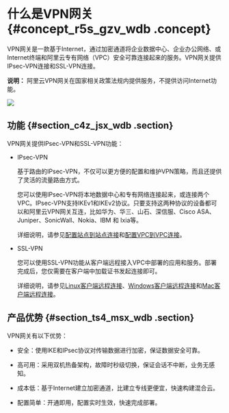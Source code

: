 # 什么是VPN网关 {#concept_r5s_gzv_wdb .concept}

VPN网关是一款基于Internet，通过加密通道将企业数据中心、企业办公网络、或Internet终端和阿里云专有网络（VPC）安全可靠连接起来的服务。VPN网关提供IPsec-VPN连接和SSL-VPN连接。

**说明：** 阿里云VPN网关在国家相关政策法规内提供服务，不提供访问Internet功能。

![](http://static-aliyun-doc.oss-cn-hangzhou.aliyuncs.com/assets/img/13431/15571288163233_zh-CN.png)

## 功能 {#section_c4z_jsx_wdb .section}

VPN网关提供IPsec-VPN和SSL-VPN功能：

-   IPsec-VPN

    基于路由的IPsec-VPN，不仅可以更方便的配置和维护VPN策略，而且还提供了灵活的流量路由方式。

    您可以使用IPsec-VPN将本地数据中心和专有网络连接起来，或连接两个VPC。IPsec-VPN支持IKEv1和IKEv2协议。只要支持这两种协议的设备都可以和阿里云VPN网关互连，比如华为、华三、山石、深信服、Cisco ASA、Juniper、SonicWall、Nokia、IBM 和 Ixia等。

    详细说明，请参见[配置站点到站点连接](../../../../cn.zh-CN/IPsec-VPN入门/建立站点到站点连接.md#)和[配置VPC到VPC连接](../../../../cn.zh-CN/用户指南/配置IPsec-VPN/配置VPC到VPC连接.md#)。

-   SSL-VPN

    您可以使用SSL-VPN功能从客户端远程接入VPC中部署的应用和服务。部署完成后，您仅需要在客户端中加载证书发起连接即可。

    详细说明，请参见[Linux客户端远程连接](../../../../cn.zh-CN/SSL-VPN入门/Linux客户端远程连接.md#)、[Windows客户端远程连接](../../../../cn.zh-CN/SSL-VPN入门/Windows客户端远程连接.md#)和[Mac客户端远程连接](../../../../cn.zh-CN/SSL-VPN入门/Mac客户端远程连接.md#)。


## 产品优势 {#section_ts4_msx_wdb .section}

VPN网关有以下优势：

-   安全：使用IKE和IPsec协议对传输数据进行加密，保证数据安全可靠。

-   高可用：采用双机热备架构，故障时秒级切换，保证会话不中断，业务无感知。

-   成本低：基于Internet建立加密通道，比建立专线更便宜，快速构建混合云。

-   配置简单：开通即用，配置实时生效，快速完成部署。



